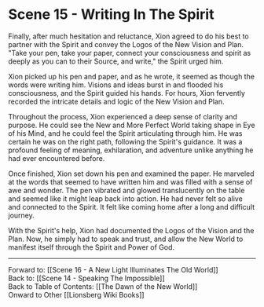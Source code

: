 # Scene 15 - Writing In The Spirit

Finally, after much hesitation and reluctance, Xion agreed to do his best to partner with the Spirit and convey the Logos of the New Vision and Plan. "Take your pen, take your paper, connect your consciousness and spirit as deeply as you can to their Source, and write," the Spirit urged him.

Xion picked up his pen and paper, and as he wrote, it seemed as though the words were writing him. Visions and ideas burst in and flooded his consciousness, and the Spirit guided his hands. For hours, Xion fervently recorded the intricate details and logic of the New Vision and Plan.

Throughout the process, Xion experienced a deep sense of clarity and purpose. He could see the New and More Perfect World taking shape in Eye of his Mind, and he could feel the Spirit articulating through him. He was certain he was on the right path, following the Spirit's guidance. It was a profound feeling of meaning, exhilaration, and adventure unlike anything he had ever encountered before. 

Once finished, Xion set down his pen and examined the paper. He marveled at the words that seemed to have written him and was filled with a sense of awe and wonder. The pen vibrated and glowed translucently on the table and seemed like it might leap back into action. He had never felt so alive and connected to the Spirit. It felt like coming home after a long and difficult journey. 

With the Spirit's help, Xion had documented the Logos of the Vision and the Plan. Now, he simply had to speak and trust, and allow the New World to manifest itself through the Spirit and Power of God. 

___
Forward to: [[Scene 16 - A New Light Illuminates The Old World]]  
Back to: [[Scene 14 - Speaking The Impossible]]  
Back to Table of Contents: [[The Dawn of the New World]]  
Onward to Other [[Lionsberg Wiki Books]]  
